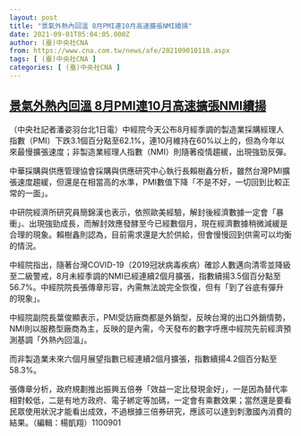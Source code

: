```yaml
---
layout: post
title: "景氣外熱內回溫 8月PMI連10月高速擴張NMI續揚"
date: 2021-09-01T05:04:05.000Z
author: (臺)中央社CNA
from: https://www.cna.com.tw/news/afe/202109010118.aspx
tags: [ (臺)中央社CNA ]
categories: [ (臺)中央社CNA ]
---
```

<!--1630472645000-->
[景氣外熱內回溫 8月PMI連10月高速擴張NMI續揚](https://www.cna.com.tw/news/afe/202109010118.aspx)
------

<div>
<div></div><div class="paragraph"><p>（中央社記者潘姿羽台北1日電）中經院今天公布8月經季調的製造業採購經理人指數（PMI）下跌3.1個百分點至62.1%，連10月維持在60%以上的，但為今年以來最慢擴張速度；非製造業經理人指數（NMI）則隨著疫情趨緩，出現強勁反彈。</p><p>中華採購與供應管理協會採購與供應研究中心執行長賴樹鑫分析，雖然台灣PMI擴張速度趨緩，但還是在相當高的水準，PMI數值下降「不是不好，一切回到比較正常的一面」。</p><p>中研院經濟所研究員簡錦漢也表示，依照歐美經驗，解封後經濟數據一定會「暴衝」、出現強勁成長，而解封效應發酵至今已經數個月，現在經濟數據稍微減緩是合理的現象。賴樹鑫則認為，目前需求還是大於供給，但會慢慢回到供需可以均衡的情況。</p><p>中經院指出，隨著台灣COVID-19（2019冠狀病毒疾病）確診人數邁向清零並降級至二級警戒，8月未經季調的NMI已經連續2個月擴張，指數續揚3.5個百分點至56.7%。中經院院長張傳章形容，內需無法說完全恢復，但有「到了谷底有彈升的現象」。</p><p>中經院副院長葉俊顯表示，PMI受訪廠商都是外銷型，反映台灣的出口外銷情勢，NMI則以服務型廠商為主，反映的是內需，今天發布的數字呼應中經院先前經濟預測基調「外熱內回溫」。</p><p>而非製造業未來六個月展望指數已經連續2個月擴張，指數續揚4.2個百分點至58.3%。</p><p>張傳章分析，政府規劃推出振興五倍券「效益一定比發現金好」，一是因為替代率相對較低，二是有地方政府、電子綁定等加碼，一定會有乘數效果；當然還是要看民眾使用狀況才能看出成效，不過根據三倍券研究，應該可以達到刺激國內消費的結果。（編輯：楊凱翔）1100901</p></div>
</div>
